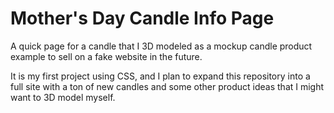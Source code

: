 # Mother's Day Candle Info Page
 A quick page for a candle that I 3D modeled as a mockup candle product example to sell on a fake website in the future. 

 It is my first project using CSS, and I plan to expand this repository into a full site with a ton of new candles and some other product ideas that I might want to 3D model myself.

